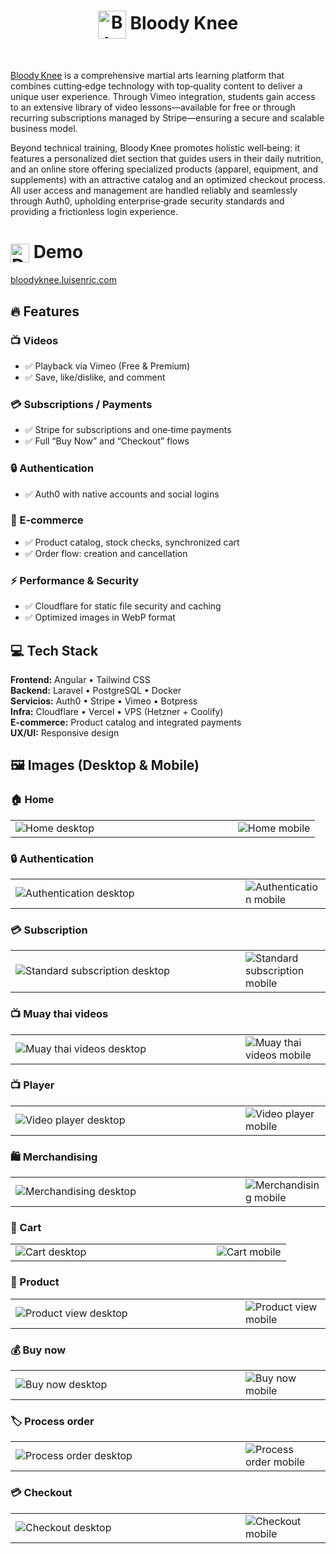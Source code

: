 <h1 align="center">
  <img src="https://i.imgur.com/rQOVk4x.png"
       width="45"
       valign="middle"
       alt="Bloody Knee logo">
  Bloody Knee
</h1>

<br> 

[Bloody Knee](https://bloodyknee.luisenric.com) is a comprehensive martial arts learning platform that combines cutting‑edge technology with top‑quality content to deliver a unique user experience. Through Vimeo integration, students gain access to an extensive library of video lessons—available for free or through recurring subscriptions managed by Stripe—ensuring a secure and scalable business model.

Beyond technical training, Bloody Knee promotes holistic well‑being: it features a personalized diet section that guides users in their daily nutrition, and an online store offering specialized products (apparel, equipment, and supplements) with an attractive catalog and an optimized checkout process. All user access and management are handled reliably and seamlessly through Auth0, upholding enterprise‑grade security standards and providing a frictionless login experience.

<h1>
  <img src="https://media.giphy.com/media/3oKIPnAiaMCws8nOsE/giphy.gif" 
    width="30"
    valign="middle"
    alt="Demo gift">
  Demo
</h1>

[bloodyknee.luisenric.com](https://bloodyknee.luisenric.com)

## 🔥 Features

### 📺 Videos
- ✅ Playback via Vimeo (Free & Premium)
- ✅ Save, like/dislike, and comment

### 💳 Subscriptions / Payments
- ✅ Stripe for subscriptions and one‑time payments  
- ✅ Full “Buy Now” and “Checkout” flows

### 🔒 Authentication
- ✅ Auth0 with native accounts and social logins

### 🛒 E‑commerce
- ✅ Product catalog, stock checks, synchronized cart 
- ✅ Order flow: creation and cancellation

### ⚡ Performance & Security
- ✅ Cloudflare for static file security and caching
- ✅ Optimized images in WebP format



## 💻 Tech Stack

**Frontend:** Angular • Tailwind CSS  
**Backend:** Laravel • PostgreSQL • Docker  
**Servicios:** Auth0 • Stripe • Vimeo • Botpress  
**Infra:** Cloudflare • Vercel • VPS (Hetzner + Coolify)  
**E-commerce:** Product catalog and integrated payments  
**UX/UI:** Responsive design

## 🖼️ Images (Desktop & Mobile)

<div>

  ### 🏠 Home

  <table width="100%">
    <tr>
      <td width="73%">
        <img src="https://i.imgur.com/tcQkcWm.png" valign="middle" alt="Home desktop">
      </td>
      <td>
        <img src="https://i.imgur.com/1bOpcqN.jpeg" valign="middle" alt="Home mobile">
      </td>
    </tr>
  </table>

  ### 🔒 Authentication

  <table width="100%">
    <tr>
      <td width="73%">
        <img src="https://i.imgur.com/NpHb29W.png" valign="middle" alt="Authentication desktop">
      </td>
      <td>
        <img src="https://i.imgur.com/Lz8f9w4.jpeg" valign="middle" alt="Authentication mobile">
      </td>
    </tr>
  </table>

  ### 💳 Subscription

  <table width="100%">
    <tr>
      <td width="73%">
        <img src="https://i.imgur.com/4COMeaF.png" valign="middle" alt="Standard subscription desktop">
        </td>
      <td>
        <img src="https://i.imgur.com/o29Vv0w.jpeg" valign="middle" alt="Standard subscription mobile">
      </td>
    </tr>
  </table>

  ### 📺 Muay thai videos

  <table width="100%">
    <tr>
      <td width="73%">
        <img src="https://i.imgur.com/mvEU14B.png" valign="middle" alt="Muay thai videos desktop">
      </td>
      <td>
        <img src="https://i.imgur.com/rpwUj63.jpeg" valign="middle" alt="Muay thai videos mobile">
      </td>
    </tr>
  </table>
  
  ### 📺 Player

  <table width="100%">
    <tr>
      <td width="73%">
        <img src="https://i.imgur.com/EP0Xt9Y.png" valign="middle" alt="Video player desktop">
      </td>
      <td>
        <img src="https://i.imgur.com/oH2MZ2h.jpeg" valign="middle" alt="Video player mobile">
      </td>
    </tr>
  </table>

  ### 🛍️ Merchandising
  
  <table width="100%">
    <tr>
      <td width="73%">
        <img src="https://i.imgur.com/ThJ7TzA.png" valign="middle" alt="Merchandising desktop">
      </td>
      <td>
        <img src="https://i.imgur.com/GdZA5l8.jpeg" valign="middle" alt="Merchandising mobile">
      </td>
    </tr>
  </table>

  ### 🛒 Cart

  <table width="100%">
    <tr>
      <td width="73%">
        <img src="https://i.imgur.com/Kqdzv0I.png" valign="middle" alt="Cart desktop">
      </td>
      <td>
        <img src="https://i.imgur.com/3tSbujl.jpeg" valign="middle" alt="Cart mobile">
      </td>
    </tr>
  </table>

  ### 🎒 Product

  <table width="100%">
    <tr>
      <td width="73%">
        <img src="https://i.imgur.com/5UqeYjf.png" valign="middle" alt="Product view desktop">
      </td>
      <td>
        <img src="https://i.imgur.com/DSOFPXS.jpeg" valign="middle" alt="Product view mobile">
      </td>
    </tr>
  </table>

  ### 💰 Buy now

  <table width="100%">
    <tr>
      <td width="73%">
        <img src="https://i.imgur.com/iTxbNKx.png" valign="middle" alt="Buy now desktop">
      </td>
      <td>
        <img src="https://i.imgur.com/xGCrM7E.jpeg" valign="middle" alt="Buy now mobile">
      </td>
    </tr>
  </table>
  
  ### 🏷️ Process order
  <table width="100%">
    <tr>
      <td width="73%">
        <img src="https://i.imgur.com/T63xmxN.png" valign="middle" alt="Process order desktop">
      </td>
      <td>
        <img src="https://i.imgur.com/gvsIWgy.jpeg" valign="middle" alt="Process order mobile">
      </td>
    </tr>
  </table>

  ### 💳 Checkout
  <table width="100%">
    <tr>
      <td width="73%">
        <img src="https://i.imgur.com/zkoAsoh.png" valign="middle" alt="Checkout desktop">
      </td>
      <td>
        <img src="https://i.imgur.com/d8b4ukt.jpeg" valign="middle" alt="Checkout mobile">
      </td>
    </tr>
  </table>
</div>
